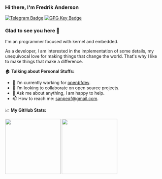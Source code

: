 ### Hi there, I'm Fredrik Anderson

[![Telegram Badge](https://img.shields.io/badge/-Telegram-0088cc?style=flat-square&logo=Telegram&logoColor=white)](https://t.me/sanpeqf)
[![GPG Key Badge](https://img.shields.io/badge/GPG-Key-green)](https://github.com/sanpeqf.gpg)

### Glad to see you here 🥰

I'm an programmer focused with kernel and embedded.

As a developer, I am interested in the implementation of some details, my unequivocal love for making things that change the world. That's why I like to make things that make a difference.

:house: **Talking about Personal Stuffs:**

- 🔭 I’m currently working for [openbfdev](https://github.com/openbfdev/).
- 👯 I’m looking to collaborate on open source projects.
- 💬 Ask me about anything, I am happy to help.
- 📫 How to reach me: sanpeqf@gmail.com.

📈 **My GitHub Stats:**

<p>
  <img height="180em" src="https://github-readme-stats.vercel.app/api/?username=sanpeqf&show_icons=true&count_private=true&include_all_commits=true" />
  <img height="180em" src="https://github-readme-stats.vercel.app/api/top-langs/?username=sanpeqf&exclude_repo=KNN-Image-Classification&show_icons=true&hide_border=true&layout=compact&langs_count=8"/>
</p>
